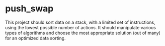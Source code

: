 # push_swap
 This project should sort data on a stack, with a limited set of instructions, using the lowest possible number of actions. It should manipulate various types of algorithms and choose the most appropriate solution (out of many) for an  optimized data sorting.
